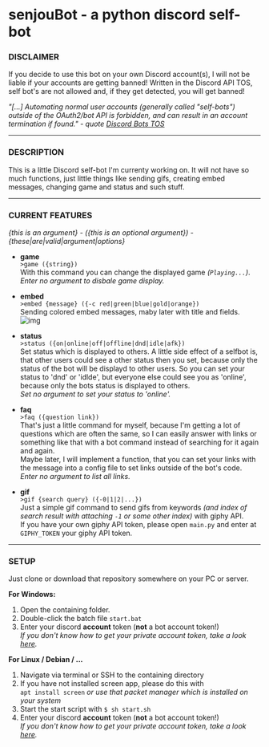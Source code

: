 # senjouBot - a python discord self-bot

### DISCLAIMER
If you decide to use this bot on your own Discord account(s), I will not be liable if your accounts are getting banned! Written in the Discord API TOS, self bot's are not allowed and, if they get detected, you will get banned!  

*"[...] Automating normal user accounts (generally called "self-bots") outside of the OAuth2/bot API is 
forbidden, and can result in an account termination if found."* *- quote [Discord Bots TOS](https://discordapp.com/developers/docs/topics/oauth2#bot-vs-user-accounts)*

---
### DESCRIPTION

This is a little Discord self-bot I'm currenty working on. It will not have so much functions, just little things like sending gifs, creating embed messages, changing game and status and such stuff.

---
### CURRENT FEATURES  
*{this is an argument} - ({this is an optional argument}) - {these|are|valid|argument|options}*

- **game**  
`>game ({string})`  
With this command you can change the displayed game *(`Playing...`)*.  
*Enter no argument to disbale game display.*

- **embed**  
`>embed {message} ({-c red|green|blue|gold|orange})`  
Sending colored embed messages, maby later with title and fields.  
![img](http://zekro.de/ss/Discord_2017-10-19_21-57-40.jpg)

- **status**  
`>status ({on|online|off|offline|dnd|idle|afk})`  
Set status which is displayed to others. A little side effect of a selfbot is, that other users could see a other status then you set, because only the status of the bot will be displayd to other users. So you can set your status to 'dnd' or 'idlde', but everyone else could see you as 'online', because only the bots status is displayed to others.  
*Set no argument to set your status to 'online'.*

- **faq**  
`>faq ({question link})`  
That's just a little command for myself, because I'm getting a lot of questions which are often the same, so I can easily answer with links or something like that with a bot command instead of searching for it again and again.  
Maybe later, I will implement a function, that you can set your links with the message into a config file to set links outside of the bot's code.  
*Enter no argument to list all links.*

- **gif**  
`>gif {search query} ({-0|1|2|...})`  
Just a simple gif command to send gifs from keywords *(and index of search result with attaching `-1` or some other index)* with giphy API.  
If you have your own giphy API token, please open `main.py` and enter at `GIPHY_TOKEN` your giphy API token.

---
### SETUP

Just clone or download that repository somewhere on your PC or server.

**For Windows:**  
1. Open the containing folder.
2. Double-click the batch file `start.bat`
3. Enter your discord **account** token (**not** a bot account token!)  
*If you don't know how to get your private account token, take a look [here]().*

**For Linux / Debian / ...**  
1. Navigate via terminal or SSH to the containing directory
2. If you have not installed screen app, please do this with  
`apt install screen`  *or use that packet manager which is installed on your system*
3. Start the start script with `$ sh start.sh`
4. Enter your discord **account** token (**not** a bot account token!)  
*If you don't know how to get your private account token, take a look [here]().*
